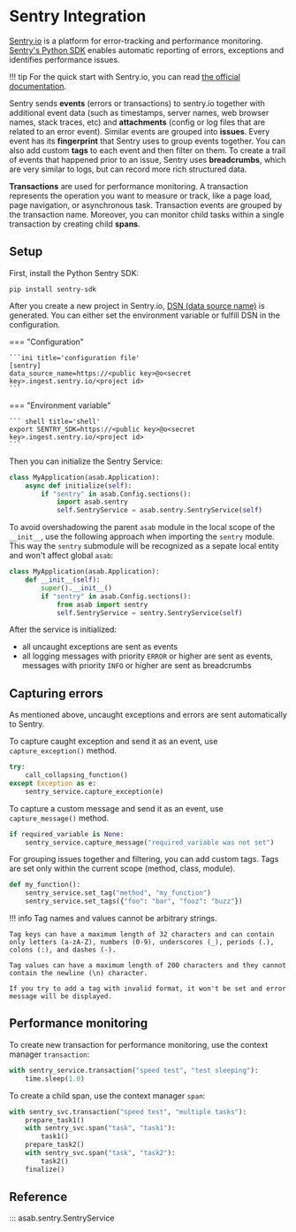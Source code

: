 # Sentry Integration

[Sentry.io](https://docs.sentry.io/) is a platform for error-tracking and performance monitoring. [Sentry's Python SDK](https://docs.sentry.io/platforms/python/?original_referrer=https%3A%2F%2Fduckduckgo.com%2F) enables automatic reporting of errors, exceptions and identifies performance issues.

!!! tip
	For the quick start with Sentry.io, you can read [the official documentation](https://docs.sentry.io/product/sentry-basics/?original_referrer=https%3A%2F%2Fduckduckgo.com%2F).

Sentry sends **events** (errors or transactions) to sentry.io together with additional event data (such as timestamps, server names, web browser names, stack traces, etc) and **attachments** (config or log files that are related to an error event). Similar events are grouped into **issues**. Every event has its **fingerprint** that Sentry uses to group events together. You can also add custom **tags** to each event and then filter on them. To create a trail of events that happened prior to an issue, Sentry uses **breadcrumbs**, which are very similar to logs, but can record more rich structured data.

**Transactions** are used for performance monitoring. A transaction represents the operation you want to measure or track, like a page load, page navigation, or asynchronous task. Transaction events are grouped by the transaction name. Moreover, you can monitor child tasks within a single transaction by creating child **spans**.


## Setup

First, install the Python Sentry SDK:

```
pip install sentry-sdk
```

After you create a new project in Sentry.io, [DSN (data source name)](https://docs.sentry.io/product/sentry-basics/dsn-explainer/?original_referrer=https%3A%2F%2Fduckduckgo.com%2F) is generated. You can either set the environment variable or fulfill DSN in the configuration.


=== "Configuration"

	```ini title='configuration file'
	[sentry]
	data_source_name=https://<public key>@o<secret key>.ingest.sentry.io/<project id>
	```

=== "Environment variable"

	``` shell title='shell'
	export SENTRY_SDK=https://<public key>@o<secret key>.ingest.sentry.io/<project id>
	```

Then you can initialize the Sentry Service:

```python title='my_app.py'
class MyApplication(asab.Application):
	async def initialize(self):
		if "sentry" in asab.Config.sections():
			import asab.sentry
			self.SentryService = asab.sentry.SentryService(self)
```

To avoid overshadowing the parent `asab` module in the local scope of the `__init__`, use the following approach when importing the `sentry` module. This way the `sentry` submodule will be recognized as a sepate local entity and won't affect global `asab`:

```python
class MyApplication(asab.Application):
	def __init__(self):
		super().__init__()
		if "sentry" in asab.Config.sections():
			from asab import sentry
			self.SentryService = sentry.SentryService(self)
```

After the service is initialized:

- all uncaught exceptions are sent as events
- all logging messages with priority `ERROR` or higher are sent as events, messages with priority `INFO` or higher are sent as breadcrumbs

## Capturing errors

As mentioned above, uncaught exceptions and errors are sent automatically to Sentry.

To capture caught exception and send it as an event, use `capture_exception()` method.

```python
try:
	call_collapsing_function()
except Exception as e:
	sentry_service.capture_exception(e)
```

To capture a custom message and send it as an event, use `capture_message()` method.

```python
if required_variable is None:
	sentry_service.capture_message("required_variable was not set")
```

For grouping issues together and filtering, you can add custom tags. Tags are set only within the current scope (method, class, module).

```python
def my_function():
	sentry_service.set_tag("method", "my_function")
	sentry_service.set_tags({"foo": "bar", "fooz": "buzz"})
```

!!! info
	Tag names and values cannot be arbitrary strings.
	
	Tag keys can have a maximum length of 32 characters and can contain only letters (a-zA-Z), numbers (0-9), underscores (_), periods (.), colons (:), and dashes (-).

	Tag values can have a maximum length of 200 characters and they cannot contain the newline (\n) character.

	If you try to add a tag with invalid format, it won't be set and error message will be displayed.

## Performance monitoring

To create new transaction for performance monitoring, use the context manager `transaction`:

```python
with sentry_service.transaction("speed test", "test sleeping"):
	time.sleep(1.0)
```

To create a child span, use the context manager `span`:

```python
with sentry_svc.transaction("speed test", "multiple tasks"):
	prepare_task1()
	with sentry_svc.span("task", "task1"):
		task1()
	prepare_task2()
	with sentry_svc.span("task", "task2"):
		task2()
	finalize()
```


## Reference

::: asab.sentry.SentryService
